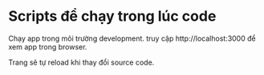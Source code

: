# Scripts để chạy trong lúc code
Chạy app trong môi trường development.
truy cập http://localhost:3000 để xem app trong browser.

Trang sẽ tự reload khi thay đổi source code.







